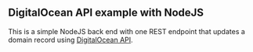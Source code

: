 ## DigitalOcean API example with NodeJS
This is a simple NodeJS back end with one REST endpoint 
that updates a domain record using [DigitalOcean API](https://developers.digitalocean.com/documentation/v2/).